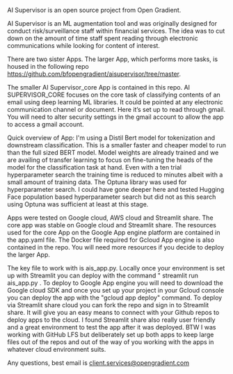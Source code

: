 AI Supervisor is an open source project from Open Gradient.  
 
AI Supervisor is an ML augmentation tool and was originally designed for conduct risk/surveillance staff within financial services. The idea was to cut down on the amount of time staff spent reading through electronic communications while looking for content of interest.  

There are two sister Apps. The larger App, which performs more tasks, is housed in the following repo https://github.com/bfopengradient/aisupervisor/tree/master.  

The smaller AI Supervisor_core App is contained in this repo. AI SUPERVISOR_CORE focuses on the core task of classifying contents of an email using deep learning ML libraries. It could be pointed at any electronic communication channel or document. Here it’s set up to read through gmail. You will need to alter security settings in the gmail account to allow the app to access a gmail account. 

Quick overview of App: I'm using a Distil Bert model for tokenization and downstream classification. This is a smaller faster and cheaper model to run than the full sized BERT model. Model weights are already trained and we are availing of transfer learning to focus on fine-tuning the heads of the model for the classification task at hand. Even with a ten trial hyperparameter search the training time is reduced to minutes albeit with a small amount of training data. The Optuna library was used for hyperparameter search. I could have gone deeper here and tested Hugging Face population based hyperparameter search but did not as this search using Optuna was sufficient at least at this stage.  

Apps were tested on Google cloud, AWS cloud and Streamlit share. The core app was stable on Google cloud and Streamlit share. The resources used for the core App on the Google App engine platform are contained in the app.yaml file. The Docker file required for Gcloud App engine is also contained in the repo. You will need more resources if you decide to deploy the larger App.  

The key file to work with is ais_app.py. Locally once your environment is set up with Streamlit you can deploy with the command " streamlit run ais_app.py . To deploy to Google App engine you will need to download the Google cloud SDK and once you set up your project in your Gcloud console you can deploy the app with the "gcloud app deploy" command. To deploy via Streamlit share cloud you can fork the repo and sign in to Streamlit share. It will give you an easy means to connect with your Github repos to deploy apps to the cloud. I found Streamlit share also really user friendly and a great environment to test the app after it was deployed.  BTW I was working with GitHub LFS but deliberately set up both apps to keep large files out of the repos and out of the way of you working with the apps in whatever cloud environment suits.    

Any questions, best email is client.services@opengradient.com 
 




